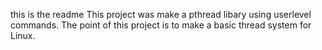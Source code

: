 this is the readme
This project was make a pthread libary using userlevel commands. The point of this project is to make a basic thread system for Linux.
